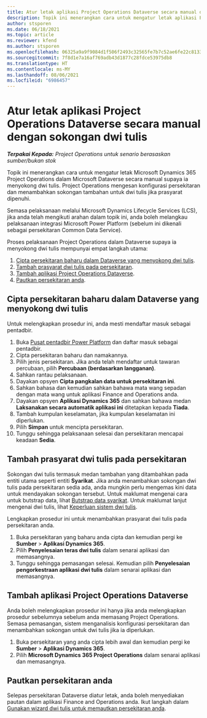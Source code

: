 ```yaml
---
title: Atur letak aplikasi Project Operations Dataverse secara manual dengan sokongan dwi tulis
description: Topik ini menerangkan cara untuk mengatur letak aplikasi Project Operations Dataverse secara manual supaya ia menyokong dwi tulis.
author: stsporen
ms.date: 06/18/2021
ms.topic: article
ms.reviewer: kfend
ms.author: stsporen
ms.openlocfilehash: 06325a9a9f9084d1f506f2493c32565fe7b7c52ae6fe22c81339b9c1d632e688
ms.sourcegitcommit: 7f8d1e7a16af769adb43d1877c28fdce53975db8
ms.translationtype: HT
ms.contentlocale: ms-MY
ms.lasthandoff: 08/06/2021
ms.locfileid: "6986457"
---
```

# <a name="manually-deploy-the-project-operations-dataverse-app-with-dual-write-support"></a>Atur letak aplikasi Project Operations Dataverse secara manual dengan sokongan dwi tulis

_**Terpakai Kepada:** Project Operations untuk senario berasaskan sumber/bukan stok_

Topik ini menerangkan cara untuk mengatur letak Microsoft Dynamics 365 Project Operations dalam Microsoft Dataverse secara manual supaya ia menyokong dwi tulis. Project Operations mengesan konfigurasi persekitaran dan menambahkan sokongan tambahan untuk dwi tulis jika prasyarat dipenuhi.

Semasa pelaksanaan melalui Microsoft Dynamics Lifecycle Services (LCS), jika anda telah mengikuti arahan dalam topik ini, anda boleh melangkau pelaksanaan integrasi Microsoft Power Platform (sebelum ini dikenali sebagai persekitaran Common Data Service).

Proses pelaksanaan Project Operations dalam Dataverse supaya ia menyokong dwi tulis mempunyai empat langkah utama:

1. [Cipta persekitaran baharu dalam Dataverse yang menyokong dwi tulis](#create).
2. [Tambah prasyarat dwi tulis pada persekitaran](#prerequisites).
3. [Tambah aplikasi Project Operations Dataverse](#dataverse).
4. [Pautkan persekitaran anda](#link).

## <a name="create-a-new-environment-in-dataverse-that-supports-dual-write"></a><a name="create"></a>Cipta persekitaran baharu dalam Dataverse yang menyokong dwi tulis

Untuk melengkapkan prosedur ini, anda mesti mendaftar masuk sebagai pentadbir.

1. Buka [Pusat pentadbir Power Platform](https://admin.powerplatform.com) dan daftar masuk sebagai pentadbir.
2. Cipta persekitaran baharu dan namakannya.
3. Pilih jenis persekitaran. Jika anda telah mendaftar untuk tawaran percubaan, pilih **Percubaan (berdasarkan langganan)**.
4. Sahkan rantau pelaksanaan.
5. Dayakan opsyen **Cipta pangkalan data untuk persekitaran ini**. 
6. Sahkan bahasa dan kemudian sahkan bahawa mata wang sepadan dengan mata wang untuk aplikasi Finance and Operations anda.
7. Dayakan opsyen **Aplikasi Dynamics 365** dan sahkan bahawa medan **Laksanakan secara automatik aplikasi ini** ditetapkan kepada **Tiada**.
8. Tambah kumpulan keselamatan, jika kumpulan keselamatan ini diperlukan.
9. Pilih **Simpan** untuk mencipta persekitaran.
10. Tunggu sehingga pelaksanaan selesai dan persekitaran mencapai keadaan **Sedia**.

## <a name="add-dual-write-prerequisites-to-the-environment"></a><a name="prerequisites"></a>Tambah prasyarat dwi tulis pada persekitaran

Sokongan dwi tulis termasuk medan tambahan yang ditambahkan pada entiti utama seperti entiti **Syarikat**. Jika anda menambahkan sokongan dwi tulis pada persekitaran sedia ada, anda mungkin perlu mengemas kini data untuk mendayakan sokongan tersebut. Untuk maklumat mengenai cara untuk butstrap data, lihat [Butstrap data syarikat](/dynamics365/fin-ops-core/dev-itpro/data-entities/dual-write/bootstrap-company-data). Untuk maklumat lanjut mengenai dwi tulis, lihat [Keperluan sistem dwi tulis](/dynamics365/fin-ops-core/dev-itpro/data-entities/dual-write/dual-write-system-req).

Lengkapkan prosedur ini untuk menambahkan prasyarat dwi tulis pada persekitaran anda.

1. Buka persekitaran yang baharu anda cipta dan kemudian pergi ke **Sumber** \> **Aplikasi Dynamics 365**.
2. Pilih **Penyelesaian teras dwi tulis** dalam senarai aplikasi dan memasangnya.
3. Tunggu sehingga pemasangan selesai. Kemudian pilih **Penyelesaian pengorkestraan aplikasi dwi tulis** dalam senarai aplikasi dan memasangnya.

## <a name="add-the-project-operations-dataverse-app"></a><a name="dataverse"></a>Tambah aplikasi Project Operations Dataverse

Anda boleh melengkapkan prosedur ini hanya jika anda melengkapkan prosedur sebelumnya sebelum anda memasang Project Operations. Semasa pemasangan, sistem menganalisis konfigurasi persekitaran dan menambahkan sokongan untuk dwi tulis jika ia diperlukan.

1. Buka persekitaran yang anda cipta lebih awal dan kemudian pergi ke **Sumber** \> **Aplikasi Dynamics 365**.
2. Pilih **Microsoft Dynamics 365 Project Operations** dalam senarai aplikasi dan memasangnya.

## <a name="link-your-environments"></a><a name="link"></a>Pautkan persekitaran anda

Selepas persekitaran Dataverse diatur letak, anda boleh menyediakan pautan dalam aplikasi Finance and Operations anda. Ikut langkah dalam [Gunakan wizard dwi tulis untuk memautkan persekitaran anda](/dynamics365/fin-ops-core/dev-itpro/data-entities/dual-write/link-your-environment).
